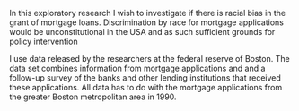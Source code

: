 In this exploratory research I wish to investigate if there is racial bias in the grant of mortgage loans. Discrimination by race for mortgage applications would be unconstitutional in the USA and as such sufficient grounds for policy intervention


I use data released by the researchers at the federal reserve of Boston. The data set combines information from mortgage applications and and a follow-up survey of the banks and other lending institutions that received these applications. All data has to do with the mortgage applications from the greater Boston metropolitan area in 1990.

